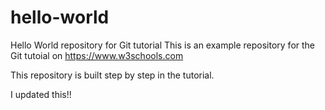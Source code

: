 # hello-world
Hello World repository for Git tutorial
This is an example repository for the Git tutoial on https://www.w3schools.com

This repository is built step by step in the tutorial.

I updated this!!
